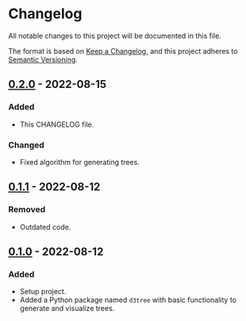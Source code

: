 # Changelog

All notable changes to this project will be documented in this file.

The format is based on [Keep a Changelog](https://keepachangelog.com/en/1.0.0/),
and this project adheres to [Semantic Versioning](https://semver.org/spec/v2.0.0.html).

## [0.2.0] - 2022-08-15

### Added

- This CHANGELOG file.

### Changed

- Fixed algorithm for generating trees.

## [0.1.1] - 2022-08-12

### Removed

- Outdated code.

## [0.1.0] - 2022-08-12

### Added

- Setup project.
- Added a Python package named `d3tree` with basic functionality to generate and visualize trees.

[0.2.0]: https://github.com/dkreeft/d3tree/compare/v0.1.1...v0.2.0
[0.1.1]: https://github.com/dkreeft/d3tree/compare/v0.1.0...v0.1.1
[0.1.0]: https://github.com/dkreeft/d3tree/releases/tag/v0.1.0
